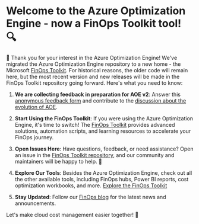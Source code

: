 # Welcome to the Azure Optimization Engine - now a FinOps Toolkit tool! 🔍

👋 Thank you for your interest in the Azure Optimization Engine! We've migrated the Azure Optimization Engine repository to a new home - the Microsoft [FinOps Toolkit](https://aka.ms/AzureOptimizationEngine). For historical reasons, the older code will remain here, but the most recent version and new releases will be made in the FinOps Toolkit repository going forward. Here's what you need to know:

1. **We are collecting feedback in preparation for AOE v2**: Answer this [anonymous feedback form](https://forms.office.com/r/fLeJS8Rd2E) and contribute to the [discussion about the evolution of AOE](https://github.com/microsoft/finops-toolkit/discussions/753).

1. **Start Using the FinOps Toolkit**: If you were using the Azure Optimization Engine, it's time to switch! The [FinOps Toolkit](https://aka.ms/AzureOptimizationEngine) provides advanced solutions, automation scripts, and learning resources to accelerate your FinOps journey.

2. **Open Issues Here**: Have questions, feedback, or need assistance? Open an issue in the [FinOps Toolkit repository](https://github.com/microsoft/finops-toolkit/issues), and our community and maintainers will be happy to help. 🙌

3. **Explore Our Tools**: Besides the Azure Optimization Engine, check out all the other available tools, including FinOps hubs, Power BI reports, cost optimization workbooks, and more. [Explore the FinOps Toolkit](https://aka.ms/finops/toolkit)

4. **Stay Updated**: Follow our [FinOps blog](https://techcommunity.microsoft.com/t5/finops-blog/bg-p/FinOpsBlog) for the latest news and announcements.

Let's make cloud cost management easier together! 🌟
